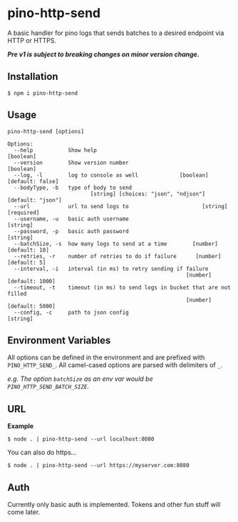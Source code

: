 # pino-http-send

A basic handler for pino logs that sends batches to a desired endpoint via HTTP or HTTPS.

**_Pre v1 is subject to breaking changes on minor version change._**

## Installation

```console
$ npm i pino-http-send
```

## Usage

```console
pino-http-send [options]

Options:
  --help           Show help                                           [boolean]
  --version        Show version number                                 [boolean]
  --log, -l        log to console as well             [boolean] [default: false]
  --bodyType, -b   type of body to send
                          [string] [choices: "json", "ndjson"] [default: "json"]
  --url            url to send logs to                       [string] [required]
  --username, -u   basic auth username                                  [string]
  --password, -p   basic auth password                                  [string]
  --batchSize, -s  how many logs to send at a time        [number] [default: 10]
  --retries, -r    number of retries to do if failure      [number] [default: 5]
  --interval, -i   interval (in ms) to retry sending if failure
                                                        [number] [default: 1000]
  --timeout, -t    timeout (in ms) to send logs in bucket that are not filled
                                                        [number] [default: 5000]
  --config, -c     path to json config                                  [string]
```

## Environment Variables

All options can be defined in the environment and are prefixed with `PINO_HTTP_SEND_`. All
camel-cased options are parsed with delimiters of `_`.

_e.g. The option `batchSize` as an env var would be `PINO_HTTP_SEND_BATCH_SIZE`._

## URL

**Example**

```console
$ node . | pino-http-send --url localhost:8080
```

You can also do https...

```console
$ node . | pino-http-send --url https://myserver.com:8080
```

## Auth

Currently only basic auth is implemented. Tokens and other fun stuff will come later.
